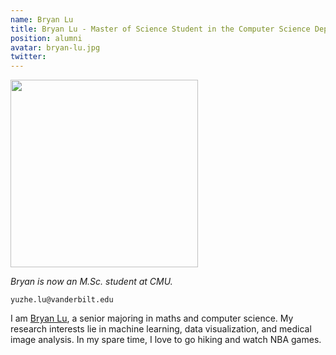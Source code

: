 ```yaml
---
name: Bryan Lu
title: Bryan Lu - Master of Science Student in the Computer Science Department at CMU
position: alumni
avatar: bryan-lu.jpg
twitter: 
---
```


<img width="300" src="{{site.baseurl}}/images/people/{{page.avatar}}" data-action="zoom">

_Bryan is now an M.Sc. student at CMU._<br>

<i class="fa fa-envelope-o"></i> `yuzhe.lu@vanderbilt.edu`

I am [Bryan Lu](https://www.linkedin.com/in/bryan-lu-419623180/), a senior majoring in maths and computer science. My research interests lie in machine learning, data visualization, and medical image analysis. In my spare time, I love to go hiking and watch NBA games.
